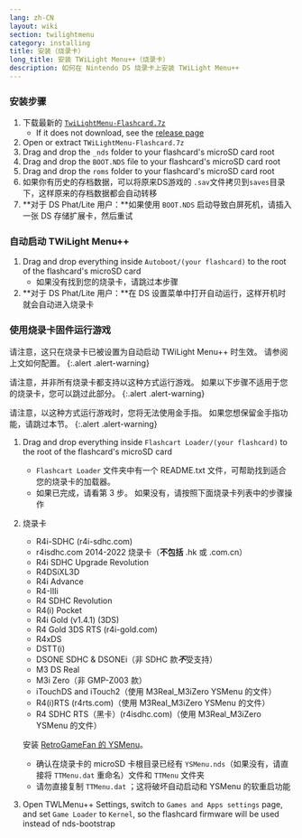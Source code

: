 ```yaml
---
lang: zh-CN
layout: wiki
section: twilightmenu
category: installing
title: 安装（烧录卡）
long_title: 安装 TWiLight Menu++（烧录卡）
description: 如何在 Nintendo DS 烧录卡上安装 TWiLight Menu++
---
```


### 安装步骤
1. 下载最新的 [`TwiLightMenu-Flashcard.7z`](https://github.com/DS-Homebrew/TWiLightMenu/releases/latest/download/TWiLightMenu-Flashcard.7z)
   - If it does not download, see the [release page](https://github.com/DS-Homebrew/TWiLightMenu/releases/latest)
1. Open or extract `TWiLightMenu-Flashcard.7z`
1. Drag and drop the `_nds` folder to your flashcard's microSD card root
1. Drag and drop the `BOOT.NDS` file to your flashcard's microSD card root
1. Drag and drop the `roms` folder to your flashcard's microSD card root
1. 如果你有历史的存档数据，可以将原来DS游戏的 `.sav`文件拷贝到`saves`目录下，这样原来的存档数据都会自动转移
1. **对于 DS Phat/Lite 用户：**如果使用 `BOOT.NDS` 启动导致白屏死机，请插入一张 DS 存储扩展卡，然后重试

### 自动启动 TWiLight Menu++
1. Drag and drop everything inside `Autoboot/(your flashcard)` to the root of the flashcard's microSD card
   - 如果没有找到您的烧录卡，请跳过本步骤
1. **对于 DS Phat/Lite 用户：**在 DS 设置菜单中打开自动运行，这样开机时就会自动进入烧录卡

### 使用烧录卡固件运行游戏

请注意，这只在烧录卡已被设置为自动启动 TWiLight Menu++ 时生效。 请参阅上文如何配置。
{:.alert .alert-warning}

请注意，并非所有烧录卡都支持以这种方式运行游戏。 如果以下步骤不适用于您的烧录卡，您可以跳过此部分。
{:.alert .alert-warning}

请注意，以这种方式运行游戏时，您将无法使用金手指。 如果您想保留金手指功能，请跳过本节。
{:.alert .alert-warning}

1. Drag and drop everything inside `Flashcart Loader/(your flashcard)` to the root of the flashcard's microSD card
   - `Flashcart Loader` 文件夹中有一个 README.txt 文件，可帮助找到适合您的烧录卡的加载器。
   - 如果已完成，请看第 3 步。 如果没有，请按照下面烧录卡列表中的步骤操作

1. 烧录卡
   - R4i-SDHC (r4i-sdhc.com)
   - r4isdhc.com 2014-2022 烧录卡（**不包括** .hk 或 .com.cn）
   - R4i SDHC Upgrade Revolution
   - R4DSiXL3D
   - R4i Advance
   - R4-IIIi
   - R4 SDHC Revolution
   - R4(i) Pocket
   - R4i Gold (v1.4.1) (3DS)
   - R4 Gold 3DS RTS (r4i-gold.com)
   - R4xDS
   - DSTT(i)
   - DSONE SDHC & DSONEi（非 SDHC 款***不***受支持）
   - M3 DS Real
   - M3i Zero（非 GMP-Z003 款）
   - iTouchDS and iTouch2（使用 M3Real_M3iZero YSMenu 的文件）
   - R4(i)RTS (r4rts.com)（使用 M3Real_M3iZero YSMenu 的文件）
   - R4 SDHC RTS（黑卡）(r4isdhc.com)（使用 M3Real_M3iZero YSMenu 的文件）

   安装 [RetroGameFan 的 YSMenu](https://gbatemp.net/download/35737/)。
      - 确认在烧录卡的 microSD 卡根目录已经有 `YSMenu.nds`（如果没有，请直接将 `TTMenu.dat` 重命名）文件和 `TTMenu` 文件夹
      - 请勿直接复制 `TTMenu.dat` ；这将破坏自动启动和 YSMenu 的软重启功能
1. Open TWLMenu++ Settings, switch to `Games and Apps settings` page, and set `Game Loader` to `Kernel`, so the flashcard firmware will be used instead of nds-bootstrap
